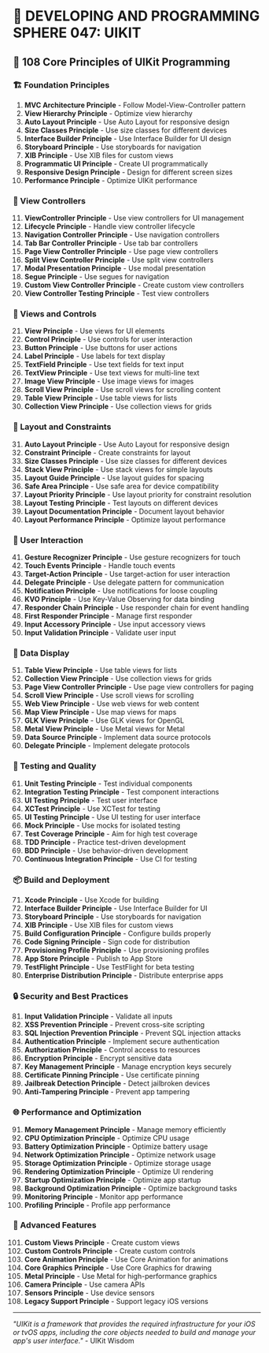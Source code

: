 # 🌟 DEVELOPING AND PROGRAMMING SPHERE 047: UIKIT

## 🍎 108 Core Principles of UIKit Programming

### 🏗️ Foundation Principles

1. **MVC Architecture Principle** - Follow Model-View-Controller pattern
2. **View Hierarchy Principle** - Optimize view hierarchy
3. **Auto Layout Principle** - Use Auto Layout for responsive design
4. **Size Classes Principle** - Use size classes for different devices
5. **Interface Builder Principle** - Use Interface Builder for UI design
6. **Storyboard Principle** - Use storyboards for navigation
7. **XIB Principle** - Use XIB files for custom views
8. **Programmatic UI Principle** - Create UI programmatically
9. **Responsive Design Principle** - Design for different screen sizes
10. **Performance Principle** - Optimize UIKit performance

### 🎯 View Controllers

11. **ViewController Principle** - Use view controllers for UI management
12. **Lifecycle Principle** - Handle view controller lifecycle
13. **Navigation Controller Principle** - Use navigation controllers
14. **Tab Bar Controller Principle** - Use tab bar controllers
15. **Page View Controller Principle** - Use page view controllers
16. **Split View Controller Principle** - Use split view controllers
17. **Modal Presentation Principle** - Use modal presentation
18. **Segue Principle** - Use segues for navigation
19. **Custom View Controller Principle** - Create custom view controllers
20. **View Controller Testing Principle** - Test view controllers

### 🧮 Views and Controls

21. **View Principle** - Use views for UI elements
22. **Control Principle** - Use controls for user interaction
23. **Button Principle** - Use buttons for user actions
24. **Label Principle** - Use labels for text display
25. **TextField Principle** - Use text fields for text input
26. **TextView Principle** - Use text views for multi-line text
27. **Image View Principle** - Use image views for images
28. **Scroll View Principle** - Use scroll views for scrolling content
29. **Table View Principle** - Use table views for lists
30. **Collection View Principle** - Use collection views for grids

### 🎨 Layout and Constraints

31. **Auto Layout Principle** - Use Auto Layout for responsive design
32. **Constraint Principle** - Create constraints for layout
33. **Size Classes Principle** - Use size classes for different devices
34. **Stack View Principle** - Use stack views for simple layouts
35. **Layout Guide Principle** - Use layout guides for spacing
36. **Safe Area Principle** - Use safe area for device compatibility
37. **Layout Priority Principle** - Use layout priority for constraint resolution
38. **Layout Testing Principle** - Test layouts on different devices
39. **Layout Documentation Principle** - Document layout behavior
40. **Layout Performance Principle** - Optimize layout performance

### 🔧 User Interaction

41. **Gesture Recognizer Principle** - Use gesture recognizers for touch
42. **Touch Events Principle** - Handle touch events
43. **Target-Action Principle** - Use target-action for user interaction
44. **Delegate Principle** - Use delegate pattern for communication
45. **Notification Principle** - Use notifications for loose coupling
46. **KVO Principle** - Use Key-Value Observing for data binding
47. **Responder Chain Principle** - Use responder chain for event handling
48. **First Responder Principle** - Manage first responder
49. **Input Accessory Principle** - Use input accessory views
50. **Input Validation Principle** - Validate user input

### 🚀 Data Display

51. **Table View Principle** - Use table views for lists
52. **Collection View Principle** - Use collection views for grids
53. **Page View Controller Principle** - Use page view controllers for paging
54. **Scroll View Principle** - Use scroll views for scrolling
55. **Web View Principle** - Use web views for web content
56. **Map View Principle** - Use map views for maps
57. **GLK View Principle** - Use GLK views for OpenGL
58. **Metal View Principle** - Use Metal views for Metal
59. **Data Source Principle** - Implement data source protocols
60. **Delegate Principle** - Implement delegate protocols

### 🧪 Testing and Quality

61. **Unit Testing Principle** - Test individual components
62. **Integration Testing Principle** - Test component interactions
63. **UI Testing Principle** - Test user interface
64. **XCTest Principle** - Use XCTest for testing
65. **UI Testing Principle** - Use UI testing for user interface
66. **Mock Principle** - Use mocks for isolated testing
67. **Test Coverage Principle** - Aim for high test coverage
68. **TDD Principle** - Practice test-driven development
69. **BDD Principle** - Use behavior-driven development
70. **Continuous Integration Principle** - Use CI for testing

### 📦 Build and Deployment

71. **Xcode Principle** - Use Xcode for building
72. **Interface Builder Principle** - Use Interface Builder for UI
73. **Storyboard Principle** - Use storyboards for navigation
74. **XIB Principle** - Use XIB files for custom views
75. **Build Configuration Principle** - Configure builds properly
76. **Code Signing Principle** - Sign code for distribution
77. **Provisioning Profile Principle** - Use provisioning profiles
78. **App Store Principle** - Publish to App Store
79. **TestFlight Principle** - Use TestFlight for beta testing
80. **Enterprise Distribution Principle** - Distribute enterprise apps

### 🔒 Security and Best Practices

81. **Input Validation Principle** - Validate all inputs
82. **XSS Prevention Principle** - Prevent cross-site scripting
83. **SQL Injection Prevention Principle** - Prevent SQL injection attacks
84. **Authentication Principle** - Implement secure authentication
85. **Authorization Principle** - Control access to resources
86. **Encryption Principle** - Encrypt sensitive data
87. **Key Management Principle** - Manage encryption keys securely
88. **Certificate Pinning Principle** - Use certificate pinning
89. **Jailbreak Detection Principle** - Detect jailbroken devices
90. **Anti-Tampering Principle** - Prevent app tampering

### 🌐 Performance and Optimization

91. **Memory Management Principle** - Manage memory efficiently
92. **CPU Optimization Principle** - Optimize CPU usage
93. **Battery Optimization Principle** - Optimize battery usage
94. **Network Optimization Principle** - Optimize network usage
95. **Storage Optimization Principle** - Optimize storage usage
96. **Rendering Optimization Principle** - Optimize UI rendering
97. **Startup Optimization Principle** - Optimize app startup
98. **Background Optimization Principle** - Optimize background tasks
99. **Monitoring Principle** - Monitor app performance
100. **Profiling Principle** - Profile app performance

### 🚀 Advanced Features

101. **Custom Views Principle** - Create custom views
102. **Custom Controls Principle** - Create custom controls
103. **Core Animation Principle** - Use Core Animation for animations
104. **Core Graphics Principle** - Use Core Graphics for drawing
105. **Metal Principle** - Use Metal for high-performance graphics
106. **Camera Principle** - Use camera APIs
107. **Sensors Principle** - Use device sensors
108. **Legacy Support Principle** - Support legacy iOS versions

---

*"UIKit is a framework that provides the required infrastructure for your iOS or tvOS apps, including the core objects needed to build and manage your app's user interface."* - UIKit Wisdom



